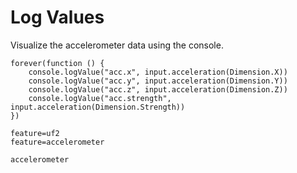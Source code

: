 # Log Values

Visualize the accelerometer data using the console.

```blocks
forever(function () {
    console.logValue("acc.x", input.acceleration(Dimension.X))
    console.logValue("acc.y", input.acceleration(Dimension.Y))
    console.logValue("acc.z", input.acceleration(Dimension.Z))
    console.logValue("acc.strength", input.acceleration(Dimension.Strength))
})
```


```config
feature=uf2
feature=accelerometer
```

```package
accelerometer
```

